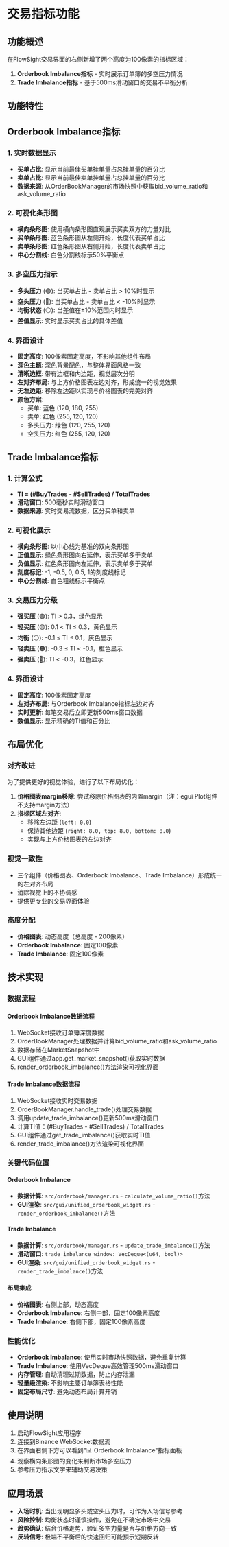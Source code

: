 # 交易指标功能

## 功能概述

在FlowSight交易界面的右侧新增了两个高度为100像素的指标区域：
1. **Orderbook Imbalance指标** - 实时展示订单簿的多空压力情况
2. **Trade Imbalance指标** - 基于500ms滑动窗口的交易不平衡分析

## 功能特性

## Orderbook Imbalance指标

### 1. 实时数据显示
- **买单占比**: 显示当前最佳买单挂单量占总挂单量的百分比
- **卖单占比**: 显示当前最佳卖单挂单量占总挂单量的百分比
- **数据来源**: 从OrderBookManager的市场快照中获取bid_volume_ratio和ask_volume_ratio

### 2. 可视化条形图
- **横向条形图**: 使用横向条形图直观展示买卖双方的力量对比
- **买单条形图**: 蓝色条形图从左侧开始，长度代表买单占比
- **卖单条形图**: 红色条形图从右侧开始，长度代表卖单占比
- **中心分割线**: 白色分割线标示50%平衡点

### 3. 多空压力指示
- **多头压力** (🟢): 当买单占比 - 卖单占比 > 10%时显示
- **空头压力** (🔴): 当买单占比 - 卖单占比 < -10%时显示  
- **均衡状态** (⚪): 当差值在±10%范围内时显示
- **差值显示**: 实时显示买卖占比的具体差值

### 4. 界面设计
- **固定高度**: 100像素固定高度，不影响其他组件布局
- **深色主题**: 深色背景配色，与整体界面风格一致
- **清晰边框**: 带有边框和内边距，视觉层次分明
- **左对齐布局**: 与上方价格图表左边对齐，形成统一的视觉效果
- **无左边距**: 移除左边距以实现与价格图表的完美对齐
- **颜色方案**:
  - 买单: 蓝色 (120, 180, 255)
  - 卖单: 红色 (255, 120, 120)
  - 多头压力: 绿色 (120, 255, 120)
  - 空头压力: 红色 (255, 120, 120)

## Trade Imbalance指标

### 1. 计算公式
- **TI = (#BuyTrades - #SellTrades) / TotalTrades**
- **滑动窗口**: 500毫秒实时滑动窗口
- **数据来源**: 实时交易流数据，区分买单和卖单

### 2. 可视化展示
- **横向条形图**: 以中心线为基准的双向条形图
- **正值显示**: 绿色条形图向右延伸，表示买单多于卖单
- **负值显示**: 红色条形图向左延伸，表示卖单多于买单
- **刻度标记**: -1, -0.5, 0, 0.5, 1的刻度线标记
- **中心分割线**: 白色粗线标示平衡点

### 3. 交易压力分级
- **强买压** (🟢): TI > 0.3，绿色显示
- **轻买压** (🟡): 0.1 < TI ≤ 0.3，黄色显示
- **均衡** (⚪): -0.1 ≤ TI ≤ 0.1，灰色显示
- **轻卖压** (🟠): -0.3 ≤ TI < -0.1，橙色显示
- **强卖压** (🔴): TI < -0.3，红色显示

### 4. 界面设计
- **固定高度**: 100像素固定高度
- **左对齐布局**: 与Orderbook Imbalance指标左边对齐
- **实时更新**: 每笔交易后立即更新500ms窗口数据
- **数值显示**: 显示精确的TI值和百分比

## 布局优化

### 对齐改进
为了提供更好的视觉体验，进行了以下布局优化：

1. **价格图表margin移除**: 尝试移除价格图表的内置margin（注：egui Plot组件不支持margin方法）
2. **指标区域左对齐**:
   - 移除左边距 (`left: 0.0`)
   - 保持其他边距 (`right: 8.0, top: 8.0, bottom: 8.0`)
   - 实现与上方价格图表的左边对齐

### 视觉一致性
- 三个组件（价格图表、Orderbook Imbalance、Trade Imbalance）形成统一的左对齐布局
- 消除视觉上的不协调感
- 提供更专业的交易界面体验

### 高度分配
- **价格图表**: 动态高度（总高度 - 200像素）
- **Orderbook Imbalance**: 固定100像素
- **Trade Imbalance**: 固定100像素

## 技术实现

### 数据流程

#### Orderbook Imbalance数据流程
1. WebSocket接收订单簿深度数据
2. OrderBookManager处理数据并计算bid_volume_ratio和ask_volume_ratio
3. 数据存储在MarketSnapshot中
4. GUI组件通过app.get_market_snapshot()获取实时数据
5. render_orderbook_imbalance()方法渲染可视化界面

#### Trade Imbalance数据流程
1. WebSocket接收实时交易数据
2. OrderBookManager.handle_trade()处理交易数据
3. 调用update_trade_imbalance()更新500ms滑动窗口
4. 计算TI值：(#BuyTrades - #SellTrades) / TotalTrades
5. GUI组件通过get_trade_imbalance()获取实时TI值
6. render_trade_imbalance()方法渲染可视化界面

### 关键代码位置

#### Orderbook Imbalance
- **数据计算**: `src/orderbook/manager.rs` - `calculate_volume_ratio()`方法
- **GUI渲染**: `src/gui/unified_orderbook_widget.rs` - `render_orderbook_imbalance()`方法

#### Trade Imbalance
- **数据计算**: `src/orderbook/manager.rs` - `update_trade_imbalance()`方法
- **滑动窗口**: `trade_imbalance_window: VecDeque<(u64, bool)>`
- **GUI渲染**: `src/gui/unified_orderbook_widget.rs` - `render_trade_imbalance()`方法

#### 布局集成
- **价格图表**: 右侧上部，动态高度
- **Orderbook Imbalance**: 右侧中部，固定100像素高度
- **Trade Imbalance**: 右侧下部，固定100像素高度

### 性能优化
- **Orderbook Imbalance**: 使用实时市场快照数据，避免重复计算
- **Trade Imbalance**: 使用VecDeque高效管理500ms滑动窗口
- **内存管理**: 自动清理过期数据，防止内存泄漏
- **轻量级渲染**: 不影响主要订单簿表格性能
- **固定布局尺寸**: 避免动态布局计算开销

## 使用说明

1. 启动FlowSight应用程序
2. 连接到Binance WebSocket数据流
3. 在界面右侧下方可以看到"📊 Orderbook Imbalance"指标面板
4. 观察横向条形图的变化来判断市场多空压力
5. 参考压力指示文字来辅助交易决策

## 应用场景

- **入场时机**: 当出现明显多头或空头压力时，可作为入场信号参考
- **风险控制**: 均衡状态时谨慎操作，避免在不确定市场中交易
- **趋势确认**: 结合价格走势，验证多空力量是否与价格方向一致
- **反转信号**: 极端不平衡后的快速回归可能预示短期反转
